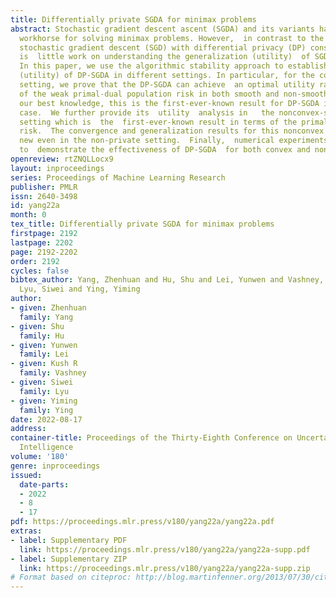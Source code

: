```yaml
---
title: Differentially private SGDA for minimax problems
abstract: Stochastic gradient descent ascent (SGDA) and its variants have been the
  workhorse for solving minimax problems. However,  in contrast to the well-studied
  stochastic gradient descent (SGD) with differential privacy (DP) constraints,  there
  is  little work on understanding the generalization (utility)  of SGDA with DP constraints.
  In this paper, we use the algorithmic stability approach to establish the generalization
  (utility) of DP-SGDA in different settings. In particular, for the convex-concave
  setting, we prove that the DP-SGDA can achieve  an optimal utility rate in terms
  of the weak primal-dual population risk in both smooth and non-smooth cases. To
  our best knowledge, this is the first-ever-known result for DP-SGDA in the non-smooth
  case.  We further provide its  utility  analysis in   the nonconvex-strongly-concave
  setting which is  the  first-ever-known result in terms of the primal population
  risk.  The convergence and generalization results for this nonconvex setting  are
  new even in the non-private setting.  Finally,  numerical experiments are conducted
  to  demonstrate the effectiveness of DP-SGDA  for both convex and nonconvex cases.
openreview: rtZNQLLocx9
layout: inproceedings
series: Proceedings of Machine Learning Research
publisher: PMLR
issn: 2640-3498
id: yang22a
month: 0
tex_title: Differentially private SGDA for minimax problems
firstpage: 2192
lastpage: 2202
page: 2192-2202
order: 2192
cycles: false
bibtex_author: Yang, Zhenhuan and Hu, Shu and Lei, Yunwen and Vashney, Kush R and
  Lyu, Siwei and Ying, Yiming
author:
- given: Zhenhuan
  family: Yang
- given: Shu
  family: Hu
- given: Yunwen
  family: Lei
- given: Kush R
  family: Vashney
- given: Siwei
  family: Lyu
- given: Yiming
  family: Ying
date: 2022-08-17
address:
container-title: Proceedings of the Thirty-Eighth Conference on Uncertainty in Artificial
  Intelligence
volume: '180'
genre: inproceedings
issued:
  date-parts:
  - 2022
  - 8
  - 17
pdf: https://proceedings.mlr.press/v180/yang22a/yang22a.pdf
extras:
- label: Supplementary PDF
  link: https://proceedings.mlr.press/v180/yang22a/yang22a-supp.pdf
- label: Supplementary ZIP
  link: https://proceedings.mlr.press/v180/yang22a/yang22a-supp.zip
# Format based on citeproc: http://blog.martinfenner.org/2013/07/30/citeproc-yaml-for-bibliographies/
---
```

